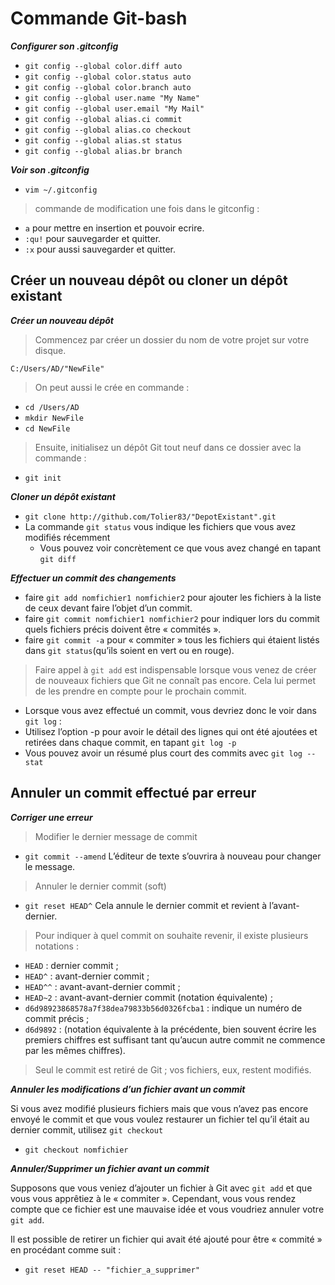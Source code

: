 # Commande Git-bash

_**Configurer son .gitconfig**_

+ `git config --global color.diff auto`
+ `git config --global color.status auto`
+ `git config --global color.branch auto`
+ `git config --global user.name "My Name"`
+ `git config --global user.email "My Mail"`
+ `git config --global alias.ci commit`
+ `git config --global alias.co checkout`
+ `git config --global alias.st status`
+ `git config --global alias.br branch`

_**Voir son .gitconfig**_

+ `vim ~/.gitconfig`

> commande de modification une fois dans le gitconfig :

   +   `a` pour mettre en insertion et pouvoir ecrire.
   +   `:qu!` pour sauvegarder et quitter.
   +   `:x` pour aussi sauvegarder et quitter.

## Créer un nouveau dépôt ou cloner un dépôt existant

_**Créer un nouveau dépôt**_

> Commencez par créer un dossier du nom de votre projet sur votre disque.

`C:/Users/AD/"NewFile"`

> On peut aussi le crée en commande : 

   + `cd /Users/AD`
   + `mkdir NewFile`
   + `cd NewFile`

> Ensuite, initialisez un dépôt Git tout neuf dans ce dossier avec la commande :
   + `git init`

_**Cloner un dépôt existant**_

   +  `git clone http://github.com/Tolier83/"DepotExistant".git`
   +   La commande `git status` vous indique les fichiers que vous avez modifiés récemment 
         + Vous pouvez voir concrètement ce que vous avez changé en tapant `git diff`
         
_**Effectuer un commit des changements**_  

   + faire `git add nomfichier1 nomfichier2` pour ajouter les fichiers à la liste de ceux devant faire l’objet d’un commit.
   + faire `git commit nomfichier1 nomfichier2` pour indiquer lors du commit quels fichiers précis doivent être « commités ».
   + faire `git commit -a` pour « commiter » tous les fichiers qui étaient listés dans `git status`(qu’ils soient en vert ou en rouge).
   
> Faire appel à `git add` est indispensable lorsque vous venez de créer de nouveaux fichiers que Git ne connaît pas encore. Cela lui permet de les prendre en compte pour le prochain commit.
   
   + Lorsque vous avez effectué un commit, vous devriez donc le voir dans `git log` :
   + Utilisez l’option -p pour avoir le détail des lignes qui ont été ajoutées et retirées dans chaque commit, en tapant `git log -p`
   + Vous pouvez avoir un résumé plus court des commits avec `git log --stat`
   
## Annuler un commit effectué par erreur

_**Corriger une erreur**_  

> Modifier le dernier message de commit

   + `git commit --amend` L’éditeur de texte s’ouvrira à nouveau pour changer le message.

> Annuler le dernier commit (soft)

   + `git reset HEAD^` Cela annule le dernier commit et revient à l’avant-dernier.

> Pour indiquer à quel commit on souhaite revenir, il existe plusieurs notations :

   + `HEAD` : dernier commit ;
   + `HEAD^` : avant-dernier commit ;
   + `HEAD^^` : avant-avant-dernier commit ;
   + `HEAD~2` : avant-avant-dernier commit (notation équivalente) ;
   + `d6d98923868578a7f38dea79833b56d0326fcba1` : indique un numéro de commit précis ;
   + `d6d9892` : (notation équivalente à la précédente, bien souvent écrire les premiers chiffres est suffisant tant qu’aucun autre commit ne commence par les mêmes chiffres).

> Seul le commit est retiré de Git ; vos fichiers, eux, restent modifiés.

_**Annuler les modifications d’un fichier avant un commit**_

Si vous avez modifié plusieurs fichiers mais que vous n’avez pas encore envoyé le commit et que vous voulez restaurer un fichier tel qu’il était au dernier commit, utilisez `git checkout`

   + `git checkout nomfichier`

_**Annuler/Supprimer un fichier avant un commit**_

Supposons que vous veniez d’ajouter un fichier à Git avec `git add` et que vous vous apprêtiez à le « commiter ». Cependant, vous vous rendez compte que ce fichier est une mauvaise idée et vous voudriez annuler votre `git add`.

Il est possible de retirer un fichier qui avait été ajouté pour être « commité » en procédant comme suit :
   + `git reset HEAD -- "fichier_a_supprimer"`



